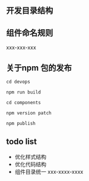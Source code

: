 ## 开发目录结构

## 组件命名规则
xxx-xxx-xxx

## 关于npm 包的发布
```
cd devops

npm run build 

cd components

npm version patch

npm publish

```

## todo list
* 优化样式结构
* 优化代码结构
* 组件目录统一 xxx-xxxx-xxxx